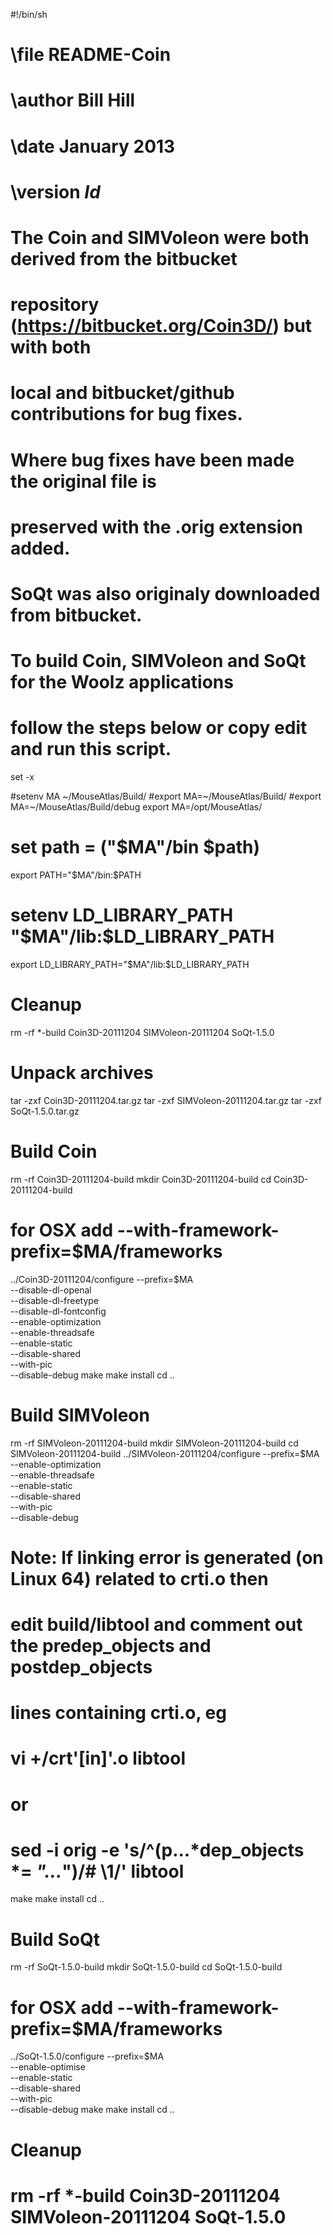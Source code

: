 #!/bin/sh
# \file         README-Coin
# \author       Bill Hill
# \date         January 2013
# \version      $Id$
#
# The Coin and SIMVoleon were both derived from the bitbucket
# repository (https://bitbucket.org/Coin3D/) but with both
# local and bitbucket/github contributions for bug fixes.
# Where bug fixes have been made the original file is
# preserved with the .orig extension added.
# SoQt was also originaly downloaded from bitbucket.
# To build Coin, SIMVoleon and SoQt for the Woolz applications
# follow the steps below or copy edit and run this script.

set -x

#setenv MA ~/MouseAtlas/Build/
#export MA=~/MouseAtlas/Build/
#export MA=~/MouseAtlas/Build/debug
export MA=/opt/MouseAtlas/
# set path = ("$MA"/bin $path)
export PATH="$MA"/bin:$PATH
# setenv LD_LIBRARY_PATH "$MA"/lib:$LD_LIBRARY_PATH
export LD_LIBRARY_PATH="$MA"/lib:$LD_LIBRARY_PATH

# Cleanup
rm -rf *-build Coin3D-20111204 SIMVoleon-20111204 SoQt-1.5.0

# Unpack archives
tar -zxf Coin3D-20111204.tar.gz
tar -zxf SIMVoleon-20111204.tar.gz
tar -zxf SoQt-1.5.0.tar.gz

# Build Coin
rm -rf Coin3D-20111204-build
mkdir Coin3D-20111204-build
cd Coin3D-20111204-build
# for OSX add --with-framework-prefix=$MA/frameworks
../Coin3D-20111204/configure --prefix=$MA \
			--disable-dl-openal \
			--disable-dl-freetype \
			--disable-dl-fontconfig \
			--enable-optimization \
			--enable-threadsafe \
			--enable-static \
			--disable-shared \
	    		--with-pic \
			--disable-debug
make
make install
cd ..

# Build SIMVoleon
rm -rf SIMVoleon-20111204-build
mkdir SIMVoleon-20111204-build
cd SIMVoleon-20111204-build
../SIMVoleon-20111204/configure --prefix=$MA \
                             --enable-optimization \
			     --enable-threadsafe \
			     --enable-static \
			     --disable-shared \
	    		     --with-pic \
			     --disable-debug

# Note: If linking error is generated (on Linux 64) related to crti.o then
# edit build/libtool and comment out the predep_objects and postdep_objects
# lines containing crti.o, eg
# vi +/crt'[in]'.o libtool
# or
# sed -i orig -e 's/^\(p...*dep_objects *= *"...*"\)/# \1/' libtool

make
make install
cd ..

# Build SoQt
rm -rf SoQt-1.5.0-build
mkdir SoQt-1.5.0-build
cd SoQt-1.5.0-build
# for OSX add --with-framework-prefix=$MA/frameworks
../SoQt-1.5.0/configure --prefix=$MA \
			--enable-optimise \
			--enable-static \
			--disable-shared \
			--with-pic \
			--disable-debug
make
make install
cd ..

# Cleanup
# rm -rf *-build Coin3D-20111204 SIMVoleon-20111204 SoQt-1.5.0
